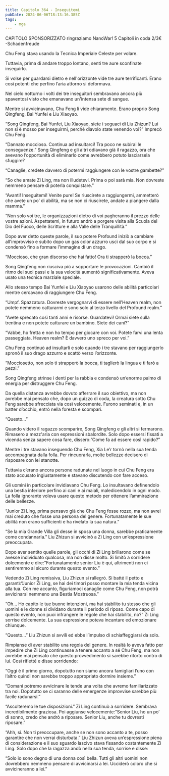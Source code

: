 ```yaml
---
title: Capitolo 364 - Inseguitemi
pubDate: 2024-06-06T18:13:16.385Z
tags:
    - mga
---
```

                
CAPITOLO SPONSORIZZATO ringraziamo NanoWar!
5 Capitoli in coda 2/3€
-Schadenfreude


Chu Feng stava usando la Tecnica Imperiale Celeste per volare.


Tuttavia, prima di andare troppo lontano, sentì tre aure sconfinate inseguirlo.


Si volse per guardarsi dietro e nell'orizzonte vide tre aure terrificanti. Erano così potenti che perfino l’aria attorno si deformava.


Nel cielo notturno i volti dei tre inseguitori sembravano ancora più spaventosi visto che emanavano un'intensa sete di sangue.


Mentre si avvicinavano, Chu Feng li vide chiaramente. Erano proprio Song Qingfeng, Bai Yunfei e Liu Xiaoyao.


“Song Qingfeng, Bai Yunfei, Liu Xiaoyao, siete i seguaci di Liu Zhizun? Lui non si è mosso per inseguirmi, perché diavolo state venendo voi?” Imprecò Chu Feng.


“Dannato moccioso. Continua ad insultarci! Tra poco ne subirai le conseguenze.” Song Qingfeng e gli altri odiavano già il ragazzo, ora che avevano l’opportunità di eliminarlo come avrebbero potuto lasciarsela sfuggire?


“Canaglie, credete davvero di potermi raggiungere con le vostre gambette?”


“So che amate Zi Ling, ma non illudetevi. Prima o poi sarà mia. Non dovreste nemmeno pensare di poterla conquistare.”


“Avanti! Inseguitemi! Venite pure! Se riuscirete a raggiungermi, ammetterò che avete un po’ di abilità, ma se non ci riuscirete, andate a piangere dalla mamma.”


“Non solo voi tre, le organizzazioni dietro di voi pagheranno il prezzo delle vostre azioni. Aspettatemi, in futuro andrò a porgere visita alla Scuola del Dio del Fuoco, delle Scritture e alla Valle delle Tranquillità.”


Dopo aver detto queste parole, il suo potere Profound iniziò a cambiare all'improvviso e subito dopo un gas color azzurro uscì dal suo corpo e si condensò fino a formare l’immagine di un drago.


“Moccioso, che gran discorso che hai fatto! Ora ti strapperò la bocca.”


Song Qingfeng non riusciva più a sopportare le provocazioni. Cambiò il ritmo dei suoi passi e la sua velocità aumentò significativamente. Aveva usato una tecnica marziale speciale.


Allo stesso tempo Bai Yunfei e Liu Xiaoyao usarono delle abilità particolari mentre cercavano di raggiungere Chu Feng.


“Umpf. Spazzatura. Dovreste vergognarvi di essere nell'Heaven realm, non potete nemmeno catturarmi e sono solo al terzo livello del Profound realm.”


“Avete sprecato così tanti anni e risorse. Guardatevi! Ormai siete sulla trentina e non potete catturare un bambino. Siete dei cani?”


“Vabbè, ho fretta e non ho tempo per giocare con voi. Potete farvi una lenta passeggiata. Heaven realm? È davvero uno spreco per voi.”


Chu Feng continuò ad insultarli e solo quando i tre stavano per raggiungerlo spronò il suo drago azzurro e scattò verso l’orizzonte.


“Mocciosetto, non solo ti strapperò la bocca, ti taglierò la lingua e ti farò a pezzi.”


Song Qingfeng strinse i denti per la rabbia e condensò un’enorme palmo di energia per distruggere Chu Feng.


Da quella distanza avrebbe dovuto afferrare il suo obiettivo, ma non avrebbe mai pensato che, dopo un guizzo di coda, la creatura sotto Chu Feng sarebbe sfrecciata via così velocemente. Furono seminati e, in un batter d’occhio, entrò nella foresta e scomparì.


“Questo…”


Quando videro il ragazzo scomparire, Song Qingfeng e gli altri si fermarono. Rimasero a mezz'aria con espressioni sbalordite. Solo dopo essersi fissati a vicenda senza sapere cosa fare, dissero:”Come fa ad essere così rapido?”


Mentre i tre stavano inseguendo Chu Feng, Xia Le’r tornò nella sua tenda accompagnata dalla folla. Per rincuorarla, molte bellezze decisero di risposare con lei stanotte.


Tuttavia c’erano ancora persone radunate nel luogo in cui Chu Feng era stato accusato ingiustamente e stavano discutendo con fare acceso.


Gli uomini in particolare invidiavano Chu Feng. Lo insultavano definendolo una bestia inferiore perfino ai cani e ai maiali, maledicendolo in ogni modo. La folla ignorante voleva usare questo metodo per ottenere l’ammirazione delle bellezze.


“Junior Zi Ling, prima pensavo già che Chu Feng fosse rozzo, ma non avrei mai creduto che fosse una persona del genere. Fortunatamente le sue abilità non erano sufficienti e ha rivelato la sua natura.”


“Se la mia Grande Villa gli desse in sposa una donna, sarebbe praticamente come condannarla.” Liu Zhizun si avvicinò a Zi Ling con un’espressione preoccupata.


Dopo aver sentito quelle parole, gli occhi di Zi Ling brillarono come se avesse individuato qualcosa, ma non disse molto. Si limitò a sorridere dolcemente e dire:”Fortunatamente senior Liu è qui, altrimenti non ci sentiremmo al sicuro durante questo evento.”


Vedendo Zi Ling remissiva, Liu Zhizun si rallegrò. Si batté il petto e garantì:“Junior Zi Ling, se hai dei timori posso montare la mia tenda vicina alla tua. Con me accanto, figuriamoci canaglie come Chu Feng, non potrà avvicinarsi nemmeno una Bestia Mostruosa.”


“Oh… Ho capito le tue buone intenzioni, ma hai stabilito tu stesso che gli uomini e le donne si dividano durante il periodo di riposo. Come capo di questo evento, non puoi infrangere le regole che hai stabilito, no?” Zi Ling sorrise dolcemente. La sua espressione poteva incantare ed emozionare chiunque.


“Questo…” Liu Zhizun si avvilì ed ebbe l’impulso di schiaffeggiarsi da solo.


Rimpianse di aver stabilito una regola del genere. In realtà lo aveva fatto per impedire che Zi Ling continuasse a tenere accanto a sé Chu Feng, ma non avrebbe mai pensato che questo provvedimento si sarebbe ritorto contro di lui. Così rifletté e disse sorridendo:


“Oggi è il primo giorno, dopotutto non siamo ancora famigliari l’uno con l’altro quindi non sarebbe troppo appropriato dormire insieme.”


“Domani potremo avvicinare le tende una volta che avremo familiarizzato tra noi. Dopotutto se ci saranno delle emergenze improvvise sarebbe più facile radunarsi.”


“Ascolteremo le tue disposizioni.” Zi Ling continuò a sorridere. Sembrava incredibilmente graziosa. Poi aggiunse velocemente:”Senior Liu, ho un po’ di sonno, credo che andrò a riposare. Senior Liu, anche tu dovresti riposare.”


“Ahh, sì. Non ti preoccupare, anche se non sono accanto a te, posso garantire che non verrai disturbata.” Liu Zhizun aveva un’espressione piena di considerazione e il suo sguardo lascivo stava fissando costantemente Zi Ling. Solo dopo che la ragazza andò nella sua tenda, sorrise e disse:


“Solo io sono degno di una donna così bella. Tutti gli altri uomini non dovrebbero nemmeno pensare di avvicinarsi a lei. Ucciderò coloro che si avvicineranno a lei.”



